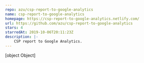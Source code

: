 ```yaml
---
repo: azu/csp-report-to-google-analytics
name: csp-report-to-google-analytics
homepage: https://csp-report-to-google-analytics.netlify.com/
url: https://github.com/azu/csp-report-to-google-analytics
stars: 4
starredAt: 2019-10-06T20:11:23Z
description: |-
    CSP report to Google Analytics.
---
```


[object Object]
